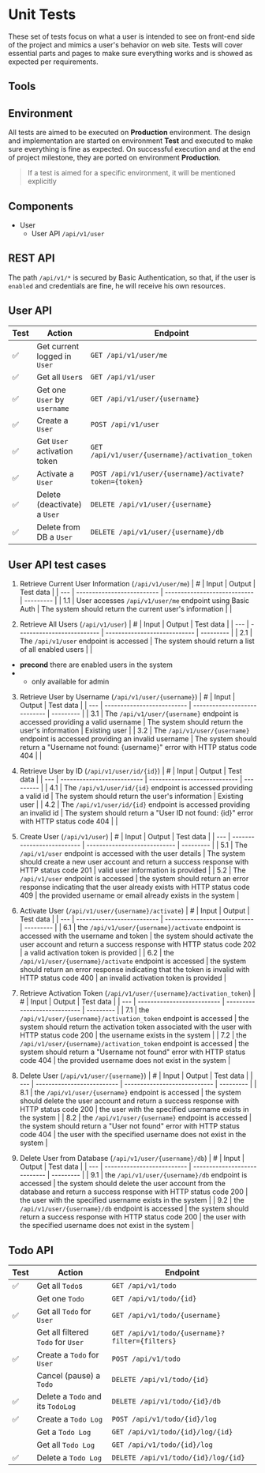 # Unit Tests
These set of tests focus on what a user is intended to see on front-end side of the project and mimics a user's behavior on web site. Tests will cover essential parts and pages to make sure everything works and is showed as expected per requirements.

## Tools

## Environment
All tests are aimed to be executed on **Production** environment. The design and implementation are started on environment **Test** and executed to make sure everything is fine as expected. On successful execution and at the end of project milestone, they are ported on environment **Production**.

> If a test is aimed for a specific environment, it will be mentioned explicitly


## Components
- User
    - User API `/api/v1/user`

## REST API
The path `/api/v1/*` is secured by Basic Authentication, so that, if the user is `enabled` and credentials are fine, he will receive his own resources.

## User API

| Test | Action  | Endpoint |
| ------------- | ------------- | ------------- |
| ✅ | Get current logged in `User`  | `GET /api/v1/user/me`  |
| ✅ | Get all `User`s  | `GET /api/v1/user`  |
| ✅ | Get one `User` by `username` | `GET /api/v1/user/{username}`  |
| ✅ | Create a `User`  | `POST /api/v1/user`  |
| ✅ | Get `User` activation token | `GET /api/v1/user/{username}/activation_token`  |
| ✅ | Activate a `User`  | `POST /api/v1/user/{username}/activate?token={token}`  |
| ✅ | Delete (deactivate) a `User`  | `DELETE /api/v1/user/{username}`  |
| ✅ | Delete from DB a `User`  | `DELETE /api/v1/user/{username}/db`  |


## User API test cases
1. Retrieve Current User Information (`/api/v1/user/me`)
    | #  | Input                      | Output                       | Test data |
    | --- | -------------------------- | ---------------------------- | --------- |
    | 1.1 | User accesses `/api/v1/user/me` endpoint using Basic Auth | The system should return the current user's information | |

2. Retrieve All Users (`/api/v1/user`)
    | #  | Input                      | Output                       | Test data |
    | --- | -------------------------- | ---------------------------- | --------- |
    | 2.1 | The `/api/v1/user` endpoint is accessed | The system should return a list of all enabled users | |

- **precond** there are enabled users in the system
- * only available for admin

3. Retrieve User by Username (`/api/v1/user/{username}`)
    | #  | Input                      | Output                       | Test data |
    | --- | -------------------------- | ---------------------------- | --------- |
    | 3.1 | The `/api/v1/user/{username}` endpoint is accessed providing a valid username | The system should return the user's information | Existing user |
    | 3.2 | The `/api/v1/user/{username}` endpoint is accessed providing an invalid username | The system should return a "Username not found: {username}" error with HTTP status code 404 | |

4. Retrieve User by ID (`/api/v1/user/id/{id}`)
    | #  | Input                      | Output                       | Test data |
    | --- | -------------------------- | ---------------------------- | --------- |
    | 4.1 | The `/api/v1/user/id/{id}` endpoint is accessed providing a valid id | The system should return the user's information | Existing user |
    | 4.2 | The `/api/v1/user/id/{id}` endpoint is accessed providing an invalid id | The system should return a "User ID not found: {id}" error with HTTP status code 404 | | 

5. Create User (`/api/v1/user`)
    | #  | Input                      | Output                       | Test data |
    | --- | -------------------------- | ---------------------------- | --------- |
    | 5.1 | The `/api/v1/user` endpoint is accessed with the user details | The system should create a new user account and return a success response with HTTP status code 201 | valid user information is provided |
    | 5.2 | The `/api/v1/user` endpoint is accessed | the system should return an error response indicating that the user already exists with HTTP status code 409 | the provided username or email already exists in the system |

6. Activate User (`/api/v1/user/{username}/activate`)
    | #  | Input                      | Output                       | Test data |
    | --- | -------------------------- | ---------------------------- | --------- |
    | 6.1 | the `/api/v1/user/{username}/activate` endpoint is accessed with the username and token | the system should activate the user account and return a success response with HTTP status code 202 | a valid activation token is provided |
    | 6.2 | the `/api/v1/user/{username}/activate` endpoint is accessed | the system should return an error response indicating that the token is invalid with HTTP status code 400 | an invalid activation token is provided |

7. Retrieve Activation Token (`/api/v1/user/{username}/activation_token`)
    | #  | Input                      | Output                       | Test data |
    | --- | -------------------------- | ---------------------------- | --------- |
    | 7.1 | the `/api/v1/user/{username}/activation_token` endpoint is accessed | the system should return the activation token associated with the user with HTTP status code 200 | the username exists in the system |
    | 7.2 | the `/api/v1/user/{username}/activation_token` endpoint is accessed | the system should return a "Username not found" error with HTTP status code 404 | the provided username does not exist in the system |

8. Delete User (`/api/v1/user/{username}`)
    | #  | Input                      | Output                       | Test data |
    | --- | -------------------------- | ---------------------------- | --------- |
    | 8.1 | the `/api/v1/user/{username}` endpoint is accessed | the system should delete the user account and return a success response with HTTP status code 200 | the user with the specified username exists in the system |
    | 8.2 | the `/api/v1/user/{username}` endpoint is accessed | the system should return a "User not found" error with HTTP status code 404 | the user with the specified username does not exist in the system |

9. Delete User from Database (`/api/v1/user/{username}/db`)
    | #  | Input                      | Output                       | Test data |
    | --- | -------------------------- | ---------------------------- | --------- |
    | 9.1 | the `/api/v1/user/{username}/db` endpoint is accessed | the system should delete the user account from the database and return a success response with HTTP status code 200 |  the user with the specified username exists in the system |
    | 9.2 | the `/api/v1/user/{username}/db` endpoint is accessed | the system should return a success response with HTTP status code 200 |  the user with the specified username does not exist in the system |


## Todo API

| Test | Action  | Endpoint |
| ------------- | ------------- | ------------- |
| ✅ | Get all `Todo`s  | `GET /api/v1/todo`  |
|     | Get one `Todo`  | `GET /api/v1/todo/{id}`  |
| ✅ | Get all `Todo` for `User`  | `GET /api/v1/todo/{username}`  |
|    | Get all filtered `Todo` for `User`  | `GET /api/v1/todo/{username}?filter={filters}`  |
| ✅ | Create a `Todo` for `User` | `POST /api/v1/todo`  |
|   | Cancel (pause) a `Todo`  | `DELETE /api/v1/todo/{id}` |
| ✅ | Delete a `Todo` and its `TodoLog`  | `DELETE /api/v1/todo/{id}/db` |
| ✅ | Create a `Todo Log`  | `POST /api/v1/todo/{id}/log` |
|   | Get a `Todo Log`  | `GET /api/v1/todo/{id}/log/{id}` |
|   | Get all `Todo Log`  | `GET /api/v1/todo/{id}/log` |
| ✅ | Delete a `Todo Log`  | `DELETE /api/v1/todo/{id}/log/{id}` |